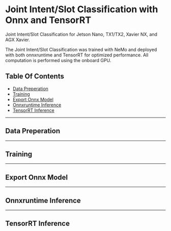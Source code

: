 # Joint Intent/Slot Classification with Onnx and TensorRT
Joint Intent/Slot Classification for Jetson Nano, TX1/TX2, Xavier NX, and AGX Xavier.

The Joint Intent/Slot Classification was trained with NeMo and deployed with both onnxruntime and TensorRT for optimized performance.
All computation is performed using the onboard GPU.

## Table Of Contents
- [Data Preperation](#Data-Preperation)
- [Training](#Training)
- [Export Onnx Model](#Export-Onnx-Model)
- [Onnxruntime Inference](#Onnxruntime-Inference)
- [TensorRT Inference](#TensorRT-Inference)
---
## Data Preperation
---
## Training
---
## Export Onnx Model
---
## Onnxruntime Inference
---
## TensorRT Inference





